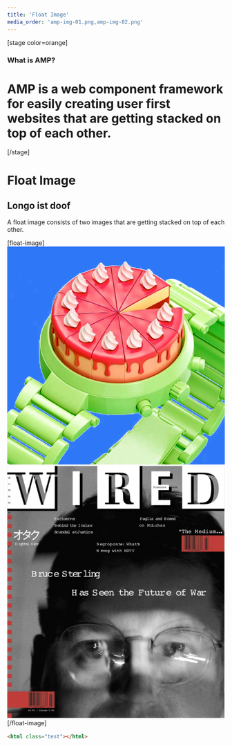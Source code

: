```yaml
---
title: 'Float Image'
media_order: 'amp-img-01.png,amp-img-02.png'
---
```


[stage color=orange]
### What is AMP?
# AMP is a web component framework for easily creating user first websites that are getting stacked on top of each other.
[/stage]

# Float Image
## Longo ist doof
A float image consists of two images that are getting stacked on top of each other.

[float-image]
![](amp-img-01.png)
![](amp-img-02.png)
[/float-image]

```html
<html class="test"></html>
```
